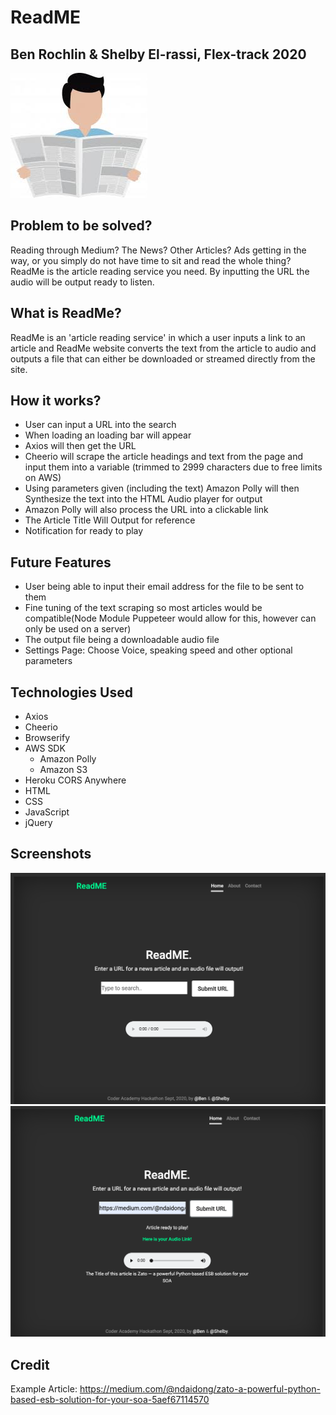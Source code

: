 # ReadME
## Ben Rochlin & Shelby El-rassi, Flex-track 2020

![Man-Reading Newspape](images.jpeg)

## Problem to be solved?
Reading through Medium? The News? Other Articles? Ads getting in the way, or you simply do not have time to sit and read the whole thing? ReadMe is the article reading service you need. By inputting the URL the audio will be output ready to listen.  

## What is ReadMe?
ReadMe is an 'article reading service' in which a user inputs a link to an article and ReadMe website converts the text from the article to audio and outputs a file that can either be downloaded or streamed  directly from the site.

## How it works?
- User can input a URL into the search 
- When loading an loading bar will appear
- Axios will then get the URL
- Cheerio will scrape the article headings and text from the page and input them into a variable (trimmed to 2999 characters due to free limits on AWS)
- Using parameters given (including the text) Amazon Polly will then Synthesize the text into the HTML Audio player for output
- Amazon Polly will also process the URL into a clickable link
- The Article Title Will Output for reference
- Notification for ready to play

## Future Features
- User being able to input their email address for the file to be sent to them
- Fine tuning of the text scraping so most articles would be compatible(Node Module Puppeteer would allow for this, however can only be used on a server)
- The output file being a downloadable audio file
- Settings Page: Choose Voice, speaking speed and other optional parameters

## Technologies Used
- Axios
- Cheerio
- Browserify
- AWS SDK
    - Amazon Polly
    - Amazon S3
- Heroku CORS Anywhere
- HTML
- CSS
- JavaScript
- jQuery


## Screenshots

![Screen Shot](Shot1.png)
![Screen Shot](Shot2.png)


## Credit

Example Article: https://medium.com/@ndaidong/zato-a-powerful-python-based-esb-solution-for-your-soa-5aef67114570